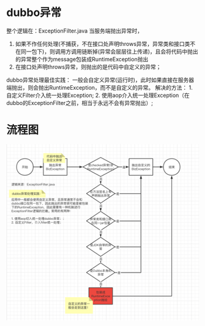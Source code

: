 # dubbo异常
整个逻辑在：ExceptionFilter.java
当服务端抛出异常时，
1. 如果不作任何处理(不捕获，不在接口处声明throws异常，异常类和接口类不在同一包下)，则调用方调用链断掉(异常会层层往上传递)，且会将代码中抛出的异常整个作为message包装成RuntimeException抛出
2. 在接口处声明throws异常，则抛出的是代码中自定义的异常；

dubbo异常处理最佳实践：
    一般会自定义异常(运行时)，此时如果直接在服务器端抛出，则会抛出RuntimeException，而不是自定义的异常。
    解决的方法：
        1. 自定义Filter介入统一处理Exception;
        2. 使用aop介入统一处理Exception（在dubbo的ExceptionFilter之前，相当于永远不会有异常抛出）;
        
# 流程图
![dubbo异常处理流程](https://github.com/jssgsy/dubbo-demo/raw/master/dubbo-demo-provider-impl/src/main/java/com/univ/service/exception/dubbo异常处理流程.png)